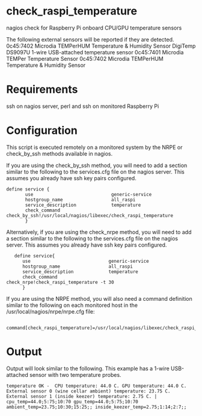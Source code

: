 # check_raspi_temperature
nagios check for Raspberry Pi onboard CPU/GPU temperature sensors

The following external sensors will be reported if they are detected.  0c45:7402 Microdia TEMPerHUM Temperature & Humidity Sensor
DigiTemp DS9097U 1-wire USB-attached temperature sensor
0c45:7401 Microdia TEMPer Temperature Sensor
0c45:7402 Microdia TEMPerHUM Temperature & Humidity Sensor


# Requirements
ssh on nagios server, perl and ssh on monitored Raspberry Pi

#  Configuration

This script is executed remotely on a monitored system by the NRPE or check_by_ssh methods available in nagios.

If you are using the check_by_ssh method, you will need to add a section similar to the following to the services.cfg file on the nagios server.
This assumes you already have ssh key pairs configured.
```
define service {
       use                             generic-service
       hostgroup_name                  all_raspi
       service_description             temperature
       check_command                   check_by_ssh!/usr/local/nagios/libexec/check_raspi_temperature
       }
 ```
 
 Alternatively, if you are using the check_nrpe method, you will need to add a section similar to the following to the services.cfg file on the nagios server.
This assumes you already have ssh key pairs configured.
```
   define service{
      use                             generic-service
      hostgroup_name                  all_raspi
      service_description             temperature
      check_command                   check_nrpe!check_raspi_temperature -t 30
      }
  ```

If you are using the NRPE method, you will also need a command definition similar to the following on each monitored host in the /usr/local/nagios/nrpe/nrpe.cfg file:
```
    command[check_raspi_temperature]=/usr/local/nagios/libexec/check_raspi_temperature
```
 
# Output

Output will look similar to the following.  This example has a 1-wire USB-attached sensor with two temperature probes.
```
temperature OK -  CPU temperature: 44.0 C. GPU temperature: 44.0 C. External sensor 0 (wine cellar ambient) temperature: 23.75 C.  External sensor 1 (inside keezer) temperature: 2.75 C. |  cpu_temp=44.0;5:75;10:70 gpu_temp=44.0;5:75;10:70 ambient_temp=23.75;10:30;15:25;; inside_keezer_temp=2.75;1:14;2:7;;
```
